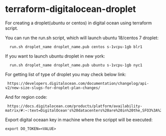 # terraform-digitalocean-droplet

For creating a droplet(ubuntu or centos) in digital ocean using terraform script.

 You can run the run.sh script, which will launch ubuntu 18/centos 7 droplet:
 
      run.sh droplet_name droplet_name.pub centos s-1vcpu-1gb blr1
 
 If you want to launch ubuntu droplet in new york:
 
      run.sh droplet_name droplet_name.pub ubuntu s-1vcpu-1gb nyc1
   
 For getting list of type of droplet you may check below link:
 
     https://developers.digitalocean.com/documentation/changelog/api-v2/new-size-slugs-for-droplet-plan-changes/

 And for region code: 
 
     https://docs.digitalocean.com/products/platform/availability-matrix/#:~:text=DigitalOcean's%20datacenters%20are%20in%20the,SFO3%3A%20San%20Francisco%2C%20United%20States


Export digital oceaan key in machine where the scrippt will be executed:
  
    export DO_TOKEN=<VALUE>

  
